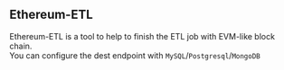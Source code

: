 ## Ethereum-ETL

Ethereum-ETL is a tool to help to finish the ETL job with EVM-like block chain.  
You can configure the dest endpoint with `MySQL`/`Postgresql`/`MongoDB` 


